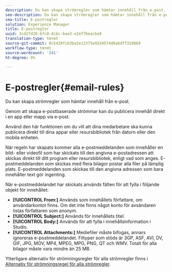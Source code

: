 ```yaml
---
description: Du kan skapa strömregler som hämtar innehåll från e-post.
seo-description: Du kan skapa strömregler som hämtar innehåll från e-post.
seo-title: E-postregler
solution: Experience Manager
title: E-postregler
uuid: 3cd27d28-b7c0-4cbc-bae3-e2ef7beacba9
translation-type: tm+mt
source-git-commit: 0c5420fcb3ba2e12375e92d4574d0a6dff310869
workflow-type: tm+mt
source-wordcount: '241'
ht-degree: 0%

---
```



# E-postregler{#email-rules}

Du kan skapa strömregler som hämtar innehåll från e-post.

Genom att skapa e-postbaserade strömmar kan du publicera innehåll direkt i en app eller mapp via e-post.

Använd den här funktionen om du vill att dina medarbetare ska kunna publicera direkt till dina appar eller resursbibliotek från datorn eller den mobila enheten.

När regeln har skapats kommer alla e-postmeddelanden som innehåller en bild- eller videofil som har skickats till den angivna e-postadressen att skickas direkt till ditt program eller resursbibliotek, enligt vad som anges. E-postmeddelanden som skickas med flera bilagor postar alla filer på lämplig plats. E-postmeddelanden som skickas till den angivna adressen som bara innehåller text gör ingenting.

När e-postmeddelandet har skickats används fälten för att fylla i följande objekt för innehållet:

* **[!UICONTROL From:]** Används som innehållets författare, om användarkontot finns. Om det inte finns något konto för avsändaren listas författaren som anonym.
* **[!UICONTROL Subject:]** Används för innehållets titel.
* **[!UICONTROL Body:]** Används för att fylla i innehållsinformation i Studio.
* **[!UICONTROL Attachments:]** Mediefiler måste bifogas, annars ignoreras e-postmeddelandet. Filtyper som stöds är 3GP, ASF, AVI, DV, GIF, JPG, MOV, MP4, MPEG, MPG, PNG, QT och WMV. Totalt för alla bilagor måste vara mindre än 25 MB.

Ytterligare alternativ för strömningsregler för alla strömregler finns i [Alternativ för strömningsregel för alla strömregler](../c-streams/c-stream-rule-options-for-all-stream-rules.md#c_stream_rule_options_for_all_stream_rules).
